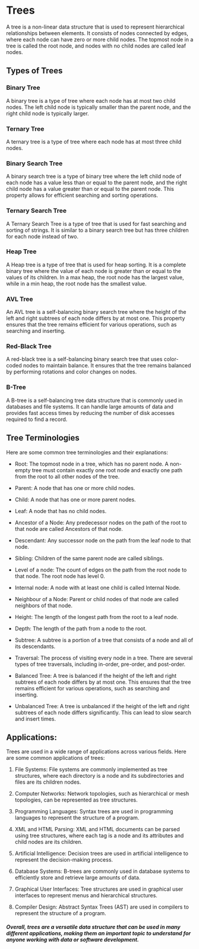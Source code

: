 # Trees

A tree is a non-linear data structure that is used to represent hierarchical relationships between elements. It consists of nodes connected by edges, where each node can have zero or more child nodes. The topmost node in a tree is called the root node, and nodes with no child nodes are called leaf nodes.

## Types of Trees

### Binary Tree

A binary tree is a type of tree where each node has at most two child nodes. The left child node is typically smaller than the parent node, and the right child node is typically larger.

### Ternary Tree

A ternary tree is a type of tree where each node has at most three child nodes. 

### Binary Search Tree

A binary search tree is a type of binary tree where the left child node of each node has a value less than or equal to the parent node, and the right child node has a value greater than or equal to the parent node. This property allows for efficient searching and sorting operations.

### Ternary Search Tree

A Ternary Search Tree is a type of tree that is used for fast searching and sorting of strings. It is similar to a binary search tree but has three children for each node instead of two.

### Heap Tree

A Heap tree is a type of tree that is used for heap sorting. It is a complete binary tree where the value of each node is greater than or equal to the values of its children. In a max heap, the root node has the largest value, while in a min heap, the root node has the smallest value.

### AVL Tree

An AVL tree is a self-balancing binary search tree where the height of the left and right subtrees of each node differs by at most one. This property ensures that the tree remains efficient for various operations, such as searching and inserting.

### Red-Black Tree

A red-black tree is a self-balancing binary search tree that uses color-coded nodes to maintain balance. It ensures that the tree remains balanced by performing rotations and color changes on nodes.

### B-Tree

A B-tree is a self-balancing tree data structure that is commonly used in databases and file systems. It can handle large amounts of data and provides fast access times by reducing the number of disk accesses required to find a record.

## Tree Terminologies

Here are some common tree terminologies and their explanations:

- Root: The topmost node in a tree, which has no parent node. A non-empty tree must contain exactly one root node and exactly one path from the root to all other nodes of the tree.

- Parent: A node that has one or more child nodes.

- Child: A node that has one or more parent nodes.

- Leaf: A node that has no child nodes.

- Ancestor of a Node: Any predecessor nodes on the path of the root to that node are called Ancestors of that node.

- Descendant: Any successor node on the path from the leaf node to that node.

- Sibling: Children of the same parent node are called siblings.

- Level of a node: The count of edges on the path from the root node to that node. The root node has level 0.

- Internal node: A node with at least one child is called Internal Node.

- Neighbour of a Node: Parent or child nodes of that node are called neighbors of that node.

- Height: The length of the longest path from the root to a leaf node.

- Depth: The length of the path from a node to the root.

- Subtree: A subtree is a portion of a tree that consists of a node and all of its descendants.

- Traversal: The process of visiting every node in a tree. There are several types of tree traversals, including in-order, pre-order, and post-order.

- Balanced Tree: A tree is balanced if the height of the left and right subtrees of each node differs by at most one. This ensures that the tree remains efficient for various operations, such as searching and inserting.

- Unbalanced Tree: A tree is unbalanced if the height of the left and right subtrees of each node differs significantly. This can lead to slow search and insert times.

## Applications:

Trees are used in a wide range of applications across various fields. Here are some common applications of trees:

1. File Systems: File systems are commonly implemented as tree structures, where each directory is a node and its subdirectories and files are its children nodes.

2. Computer Networks: Network topologies, such as hierarchical or mesh topologies, can be represented as tree structures.

3. Programming Languages: Syntax trees are used in programming languages to represent the structure of a program.

4. XML and HTML Parsing: XML and HTML documents can be parsed using tree structures, where each tag is a node and its attributes and child nodes are its children.

5. Artificial Intelligence: Decision trees are used in artificial intelligence to represent the decision-making process.

6. Database Systems: B-trees are commonly used in database systems to efficiently store and retrieve large amounts of data.

7. Graphical User Interfaces: Tree structures are used in graphical user interfaces to represent menus and hierarchical structures.

8. Compiler Design: Abstract Syntax Trees (AST) are used in compilers to represent the structure of a program.


##### Overall, trees are a versatile data structure that can be used in many different applications, making them an important topic to understand for anyone working with data or software development.

